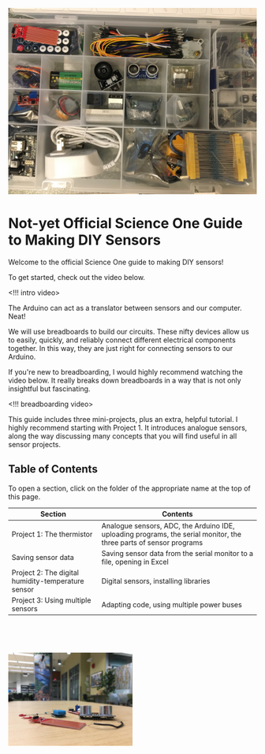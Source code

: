 ![A sensor kit](images/sensor-kit.JPG)

# Not-yet Official Science One Guide to Making DIY Sensors

Welcome to the official Science One guide to making DIY sensors!

To get started, check out the video below.

<!!! intro video>

The Arduino can act as a translator between sensors and our computer. Neat!

We will use breadboards to build our circuits. These nifty devices allow us to easily, quickly, and reliably connect different electrical components together. In this way, they are just right for connecting sensors to our Arduino.

If you're new to breadboarding, I would highly recommend watching the video below. It really breaks down breadboards in a way that is not only insightful but fascinating.

<!!! breadboarding video>

This guide includes three mini-projects, plus an extra, helpful tutorial. I highly recommend starting with Project 1. It introduces analogue sensors, along the way discussing many concepts that you will find useful in all sensor projects.

## Table of Contents

To open a section, click on the folder of the appropriate name at the top of this page.

| Section | Contents |
|-----|-----|
| Project 1: The thermistor | Analogue sensors, ADC, the Arduino IDE, uploading programs, the serial monitor, the three parts of sensor programs |
| Saving sensor data | Saving sensor data from the serial monitor to a file, opening in Excel |
| Project 2: The digital humidity-temperature sensor | Digital sensors, installing libraries |
| Project 3: Using multiple sensors | Adapting code, using multiple power buses |

&nbsp;

&nbsp;

<img width="50%" src="images/sensors-ikb2.JPG">

